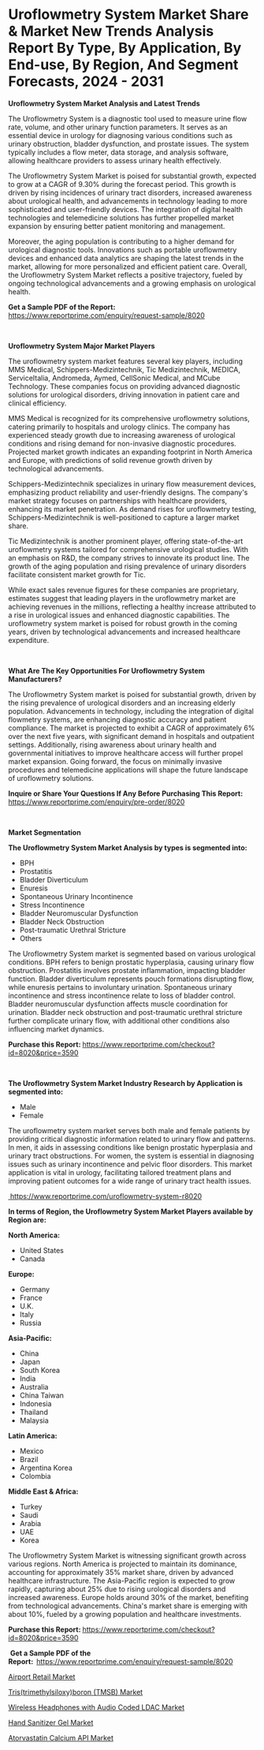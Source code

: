 <p><h1>Uroflowmetry System Market Share & Market New Trends Analysis Report By Type, By Application, By End-use, By Region, And Segment Forecasts, 2024 - 2031</h1></p><p><strong>Uroflowmetry System Market Analysis and Latest Trends</strong></p>
<p><p>The Uroflowmetry System is a diagnostic tool used to measure urine flow rate, volume, and other urinary function parameters. It serves as an essential device in urology for diagnosing various conditions such as urinary obstruction, bladder dysfunction, and prostate issues. The system typically includes a flow meter, data storage, and analysis software, allowing healthcare providers to assess urinary health effectively.</p><p>The Uroflowmetry System Market is poised for substantial growth, expected to grow at a CAGR of 9.30% during the forecast period. This growth is driven by rising incidences of urinary tract disorders, increased awareness about urological health, and advancements in technology leading to more sophisticated and user-friendly devices. The integration of digital health technologies and telemedicine solutions has further propelled market expansion by ensuring better patient monitoring and management.</p><p>Moreover, the aging population is contributing to a higher demand for urological diagnostic tools. Innovations such as portable uroflowmetry devices and enhanced data analytics are shaping the latest trends in the market, allowing for more personalized and efficient patient care. Overall, the Uroflowmetry System Market reflects a positive trajectory, fueled by ongoing technological advancements and a growing emphasis on urological health.</p></p>
<p><strong>Get a Sample PDF of the Report:&nbsp;</strong> <a href="https://www.reportprime.com/enquiry/request-sample/8020">https://www.reportprime.com/enquiry/request-sample/8020</a></p>
<p>&nbsp;</p>
<p><strong>Uroflowmetry System Major Market Players</strong></p>
<p><p>The uroflowmetry system market features several key players, including MMS Medical, Schippers-Medizintechnik, Tic Medizintechnik, MEDICA, ServiceItalia, Andromeda, Aymed, CellSonic Medical, and MCube Technology. These companies focus on providing advanced diagnostic solutions for urological disorders, driving innovation in patient care and clinical efficiency.</p><p>MMS Medical is recognized for its comprehensive uroflowmetry solutions, catering primarily to hospitals and urology clinics. The company has experienced steady growth due to increasing awareness of urological conditions and rising demand for non-invasive diagnostic procedures. Projected market growth indicates an expanding footprint in North America and Europe, with predictions of solid revenue growth driven by technological advancements.</p><p>Schippers-Medizintechnik specializes in urinary flow measurement devices, emphasizing product reliability and user-friendly designs. The company's market strategy focuses on partnerships with healthcare providers, enhancing its market penetration. As demand rises for uroflowmetry testing, Schippers-Medizintechnik is well-positioned to capture a larger market share.</p><p>Tic Medizintechnik is another prominent player, offering state-of-the-art uroflowmetry systems tailored for comprehensive urological studies. With an emphasis on R&D, the company strives to innovate its product line. The growth of the aging population and rising prevalence of urinary disorders facilitate consistent market growth for Tic.</p><p>While exact sales revenue figures for these companies are proprietary, estimates suggest that leading players in the uroflowmetry market are achieving revenues in the millions, reflecting a healthy increase attributed to a rise in urological issues and enhanced diagnostic capabilities. The uroflowmetry system market is poised for robust growth in the coming years, driven by technological advancements and increased healthcare expenditure.</p></p>
<p>&nbsp;</p>
<p><strong>What Are The Key Opportunities For Uroflowmetry System Manufacturers?</strong></p>
<p><p>The Uroflowmetry System market is poised for substantial growth, driven by the rising prevalence of urological disorders and an increasing elderly population. Advancements in technology, including the integration of digital flowmetry systems, are enhancing diagnostic accuracy and patient compliance. The market is projected to exhibit a CAGR of approximately 6% over the next five years, with significant demand in hospitals and outpatient settings. Additionally, rising awareness about urinary health and governmental initiatives to improve healthcare access will further propel market expansion. Going forward, the focus on minimally invasive procedures and telemedicine applications will shape the future landscape of uroflowmetry solutions.</p></p>
<p><strong>Inquire or Share Your Questions If Any Before Purchasing This Report:</strong> <a href="https://www.reportprime.com/enquiry/pre-order/8020">https://www.reportprime.com/enquiry/pre-order/8020</a></p>
<p>&nbsp;</p>
<p><strong>Market Segmentation</strong></p>
<p><strong>The Uroflowmetry System Market Analysis by types is segmented into:</strong></p>
<p><ul><li>BPH</li><li>Prostatitis</li><li>Bladder Diverticulum</li><li>Enuresis</li><li>Spontaneous Urinary Incontinence</li><li>Stress Incontinence</li><li>Bladder Neuromuscular Dysfunction</li><li>Bladder Neck Obstruction</li><li>Post-traumatic Urethral Stricture</li><li>Others</li></ul></p>
<p><p>The Uroflowmetry System market is segmented based on various urological conditions. BPH refers to benign prostatic hyperplasia, causing urinary flow obstruction. Prostatitis involves prostate inflammation, impacting bladder function. Bladder diverticulum represents pouch formations disrupting flow, while enuresis pertains to involuntary urination. Spontaneous urinary incontinence and stress incontinence relate to loss of bladder control. Bladder neuromuscular dysfunction affects muscle coordination for urination. Bladder neck obstruction and post-traumatic urethral stricture further complicate urinary flow, with additional other conditions also influencing market dynamics.</p></p>
<p><strong>Purchase this Report:&nbsp;</strong><a href="https://www.reportprime.com/checkout?id=8020&price=3590">https://www.reportprime.com/checkout?id=8020&price=3590</a></p>
<p>&nbsp;</p>
<p><strong>The Uroflowmetry System Market Industry Research by Application is segmented into:</strong></p>
<p><ul><li>Male</li><li>Female</li></ul></p>
<p><p>The uroflowmetry system market serves both male and female patients by providing critical diagnostic information related to urinary flow and patterns. In men, it aids in assessing conditions like benign prostatic hyperplasia and urinary tract obstructions. For women, the system is essential in diagnosing issues such as urinary incontinence and pelvic floor disorders. This market application is vital in urology, facilitating tailored treatment plans and improving patient outcomes for a wide range of urinary tract health issues.</p></p>
<p><a href="https://www.reportprime.com/uroflowmetry-system-r8020">&nbsp;https://www.reportprime.com/uroflowmetry-system-r8020</a></p>
<p><strong>In terms of Region, the Uroflowmetry System Market Players available by Region are:</strong></p>
<p>
    <p> <strong> North America: </strong>
        <ul>
            <li>United States</li>
            <li>Canada</li>
        </ul>
        </p> 
    <p> <strong> Europe: </strong>
        <ul>
            <li>Germany</li>
            <li>France</li>
            <li>U.K.</li>
            <li>Italy</li>
            <li>Russia</li>
        </ul>
        </p> 
    <p> <strong> Asia-Pacific: </strong>
        <ul>
            <li>China</li>
            <li>Japan</li>
            <li>South Korea</li>
            <li>India</li>
            <li>Australia</li>
            <li>China Taiwan</li>
            <li>Indonesia</li>
            <li>Thailand</li>
            <li>Malaysia</li>
        </ul>
        </p> 
    <p> <strong> Latin America: </strong>
        <ul>
            <li>Mexico</li>
            <li>Brazil</li>
            <li>Argentina Korea</li>
            <li>Colombia</li>
        </ul>
        </p> 
    <p> <strong> Middle East & Africa: </strong>
        <ul>
            <li>Turkey</li>
            <li>Saudi</li>
            <li>Arabia</li>
            <li>UAE</li>
            <li>Korea</li>
        </ul>
    </p>
    </p>
<p><p>The Uroflowmetry System Market is witnessing significant growth across various regions. North America is projected to maintain its dominance, accounting for approximately 35% market share, driven by advanced healthcare infrastructure. The Asia-Pacific region is expected to grow rapidly, capturing about 25% due to rising urological disorders and increased awareness. Europe holds around 30% of the market, benefiting from technological advancements. China's market share is emerging with about 10%, fueled by a growing population and healthcare investments.</p></p>
<p><strong>Purchase this Report: </strong><a href="https://www.reportprime.com/checkout?id=8020&price=3590">https://www.reportprime.com/checkout?id=8020&price=3590</a></p>
<p>&nbsp;<strong>Get a Sample PDF of the Report:&nbsp;&nbsp;</strong><a href="https://www.reportprime.com/enquiry/request-sample/8020">https://www.reportprime.com/enquiry/request-sample/8020</a></p>
<p><strong></strong></p>
<p><p><a href="https://www.linkedin.com/pulse/evaluating-global-airport-retail-market-trends-growth-opportunities-mdvbf?trackingId=OYxPJKv2R5CkycA9e6ZJpA%3D%3D">Airport Retail Market</a></p><p><a href="https://medium.com/@rebecca.smith5467/tris-trimethylsiloxy-boron-tmsb-market-share-size-trends-industry-analysis-report-by-d190094d4356">Tris(trimethylsiloxy)boron (TMSB) Market</a></p><p><a href="https://medium.com/@michellegbleau0620/strategic-roadmap-to-success-global-wireless-headphones-with-audio-coded-ldac-market-8cbefe6a3999">Wireless Headphones with Audio Coded LDAC Market</a></p><p><a href="https://www.linkedin.com/pulse/hand-sanitizer-gel-market-global-regional-analysis-focus-qzvif?trackingId=1qxqet4wT8e%2FG5HPXh9rAA%3D%3D">Hand Sanitizer Gel Market</a></p><p><a href="https://issuu.com/reportprime-2/docs/atorvastatin-calcium-api-market-siz_1db0666e55f673">Atorvastatin Calcium API Market</a></p></p>